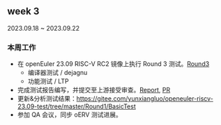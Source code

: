 ## week 3

2023.09.18 ~ 2023.09.22

### 本周工作

- 在 openEuler 23.09 RISC-V RC2 镜像上执行 Round 3 测试。[Round3](https://gitee.com/yunxiangluo/open-euler-risc-v-23.09-test/tree/master/Round3/BasicTest)
    - 编译器测试 / dejagnu
    - 功能测试 / LTP
- 完成测试报告编写，并提交至上游接受审查。[Report](https://gitee.com/yunxiangluo/openeuler-riscv-23.09-test/blob/master/Round1/README.md), [PR](https://gitee.com/openeuler/QA/pulls/572)
- 更新&分析测试结果：https://gitee.com/yunxiangluo/openeuler-riscv-23.09-test/tree/master/Round1/BasicTest
- 参加 QA 会议，同步 oERV 测试进展。